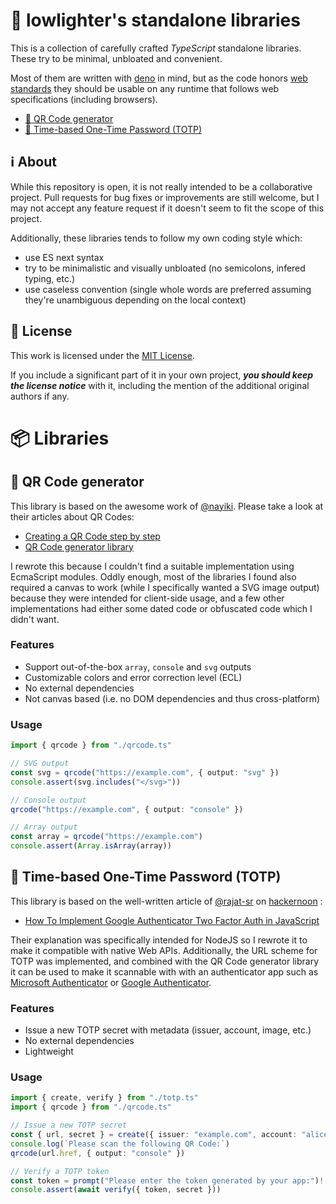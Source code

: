 # 🍱 lowlighter's standalone libraries

This is a collection of carefully crafted _TypeScript_ standalone libraries. These try to be minimal, unbloated and convenient.

Most of them are written with [deno](https://deno.com) in mind, but as the code honors [web standards](https://developer.mozilla.org/en-US/docs/Learn/Getting_started_with_the_web/The_web_and_web_standards) they should be usable on any runtime that follows web specifications
(including browsers).

- [🔳 QR Code generator](/#-qr-code-generator)
- [🔑 Time-based One-Time Password (TOTP)](/#-time-based-one-time-password-totp)

## ℹ️ About

While this repository is open, it is not really intended to be a collaborative project. Pull requests for bug fixes or improvements are still welcome, but I may not accept any feature request if it doesn't seem to fit the scope of this project.

Additionally, these libraries tends to follow my own coding style which:

- use ES next syntax
- try to be minimalistic and visually unbloated (no semicolons, infered typing, etc.)
- use caseless convention (single whole words are preferred assuming they're unambiguous depending on the local context)

## 📜 License

This work is licensed under the [MIT License](./LICENSE).

If you include a significant part of it in your own project, _**you should keep the license notice**_ with it, including the mention of the additional original authors if any.

# 📦 Libraries

## 🔳 QR Code generator

This library is based on the awesome work of [@nayiki](https://github.com/nayuki). Please take a look at their articles about QR Codes:

- [Creating a QR Code step by step](https://www.nayuki.io/page/creating-a-qr-code-step-by-step)
- [QR Code generator library](https://www.nayuki.io/page/qr-code-generator-library)

I rewrote this because I couldn't find a suitable implementation using EcmaScript modules. Oddly enough, most of the libraries I found also required a canvas to work (while I specifically wanted a SVG image output) because they were intended for client-side usage, and a few other
implementations had either some dated code or obfuscated code which I didn't want.

### Features

- Support out-of-the-box `array`, `console` and `svg` outputs
- Customizable colors and error correction level (ECL)
- No external dependencies
- Not canvas based (i.e. no DOM dependencies and thus cross-platform)

### Usage

```ts
import { qrcode } from "./qrcode.ts"

// SVG output
const svg = qrcode("https://example.com", { output: "svg" })
console.assert(svg.includes("</svg>"))

// Console output
qrcode("https://example.com", { output: "console" })

// Array output
const array = qrcode("https://example.com")
console.assert(Array.isArray(array))
```

## 🔑 Time-based One-Time Password (TOTP)

This library is based on the well-written article of [@rajat-sr](https://github.com/rajat-sr) on [hackernoon](https://hackernoon.com) :

- [How To Implement Google Authenticator Two Factor Auth in JavaScript](https://hackernoon.com/how-to-implement-google-authenticator-two-factor-auth-in-javascript-091wy3vh3)

Their explanation was specifically intended for NodeJS so I rewrote it to make it compatible with native Web APIs. Additionally, the URL scheme for TOTP was implemented, and combined with the QR Code generator library it can be used to make it scannable with with an authenticator
app such as [Microsoft Authenticator](https://support.microsoft.com/en-us/account-billing/download-and-install-the-microsoft-authenticator-app-351498fc-850a-45da-b7b6-27e523b8702a) or
[Google Authenticator](https://play.google.com/store/apps/details?id=com.google.android.apps.authenticator2&pli=1).

### Features

- Issue a new TOTP secret with metadata (issuer, account, image, etc.)
- No external dependencies
- Lightweight

### Usage

```ts
import { create, verify } from "./totp.ts"
import { qrcode } from "./qrcode.ts"

// Issue a new TOTP secret
const { url, secret } = create({ issuer: "example.com", account: "alice" })
console.log(`Please scan the following QR Code:`)
qrcode(url.href, { output: "console" })

// Verify a TOTP token
const token = prompt("Please enter the token generated by your app:")!
console.assert(await verify({ token, secret }))
```
